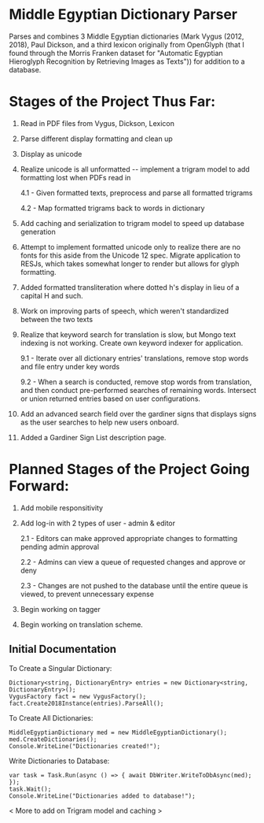 # Middle Egyptian Dictionary Parser
Parses and combines 3 Middle Egyptian dictionaries (Mark Vygus (2012, 2018), Paul Dickson, and a third lexicon originally from OpenGlyph (that I found through the Morris Franken dataset for "Automatic Egyptian Hieroglyph Recognition by Retrieving Images as Texts")) for addition to a database.


# Stages of the Project Thus Far:
1. Read in PDF files from Vygus, Dickson, Lexicon
2. Parse different display formatting and clean up
3. Display as unicode
4. Realize unicode is all unformatted -- implement a trigram model to add formatting lost when PDFs read in

	4.1 - Given formatted texts, preprocess and parse all formatted trigrams
    
	4.2 - Map formatted trigrams back to words in dictionary
    
5. Add caching and serialization to trigram model to speed up database generation
6. Attempt to implement formatted unicode only to realize there are no fonts for this aside from the Unicode 12 spec. Migrate application to RESJs, which takes somewhat longer to render but allows for glyph formatting.
7. Added formatted transliteration where dotted h's display in lieu of a capital H and such.
8. Work on improving parts of speech, which weren't standardized between the two texts
9. Realize that keyword search for translation is slow, but Mongo text indexing is not working. Create own keyword indexer for application.

	9.1 - Iterate over all dictionary entries' translations, remove stop words and file entry under key words
    
	9.2 - When a search is conducted, remove stop words from translation, and then conduct pre-performed searches of remaining words. Intersect or union returned entries based on user configurations.
    
10. Add an advanced search field over the gardiner signs that displays signs as the user searches to help new users onboard.
11. Added a Gardiner Sign List description page.

# Planned Stages of the Project Going Forward:
1. Add mobile responsitivity
2. Add log-in with 2 types of user - admin & editor

	2.1 - Editors can make approved appropriate changes to formatting pending admin approval
    
	2.2 - Admins can view a queue of requested changes and approve or deny
    
	2.3 - Changes are not pushed to the database until the entire queue is viewed, to prevent unnecessary expense
    
3. Begin working on tagger
4. Begin working on translation scheme.

## Initial Documentation

To Create a Singular Dictionary:

    Dictionary<string, DictionaryEntry> entries = new Dictionary<string, DictionaryEntry>();
    VygusFactory fact = new VygusFactory();
    fact.Create2018Instance(entries).ParseAll();

To Create All Dictionaries:

    MiddleEgyptianDictionary med = new MiddleEgyptianDictionary();
    med.CreateDictionaries();
    Console.WriteLine("Dictionaries created!");

Write Dictionaries to Database:

    var task = Task.Run(async () => { await DbWriter.WriteToDbAsync(med); });
    task.Wait();
    Console.WriteLine("Dictionaries added to database!");

< More to add on Trigram model and caching >
